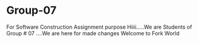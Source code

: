# Group-07
For Software Construction Assignment purpose
Hiiii.....We are Students of Group # 07 ....We are here for made changes
Welcome to Fork World
